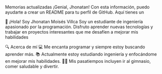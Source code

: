 

Memorias actualizadas
¡Genial, Jhonatan! Con esta información, puedo ayudarte a crear un README para tu perfil de GitHub. Aquí tienes un

👋 ¡Hola! Soy Jhonatan Moisés Villca
Soy un estudiante de ingeniería apasionado por la programación. Disfruto aprender nuevas tecnologías y trabajar en proyectos interesantes que me desafíen a mejorar mis habilidades

🔍 Acerca de mí
💻 Me encanta programar y siempre estoy buscando aprender más.
📚 Actualmente estoy estudiando ingeniería y enfocándome en mejorar mis habilidades.
🏋️‍♂️ Mis pasatiempos incluyen ir al gimnasio, comer saludable y divertir.

